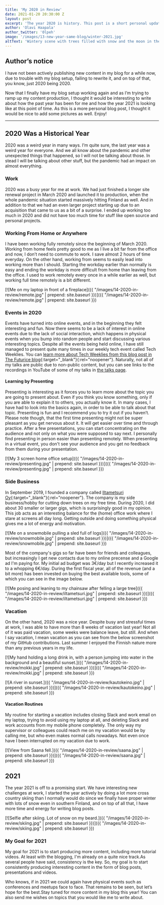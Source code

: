 ```yaml
---
title: 'My 2020 in Review'
date: 2021-01-20 20:30:00 Z
layout: post
excerpt: 'The year 2020 is history. This post is a short personal update about the past year and about how the year 2021 has started for me. You can also read about my personal goals for the year 2021.'
author: 'Olavi Haapala'
author_twitter: '0lpeh'
image: '/images/13-new-year-same-blog/winter-2021.jpg'
altText: 'Wintery scene with trees filled with snow and the moon in the background on a blue sky.'
---
```


## Author’s notice

I have not been actively publishing new content in my blog for a while now, due to trouble with my blog setup, failing to rewrite it, and on top of that, you know, just 2020 being 2020.

Now that I finally have my blog setup working again and as I’m trying to ramp up my content production, I thought it would be interesting to write about how the past year has been for me and how the year 2021 is looking like at this point of time. As this is a more personal blog post, I thought it would be nice to add some pictures as well. Enjoy!

<hr/>

## 2020 Was a Historical Year

2020 was a weird year in many ways. I’m quite sure, the last year was a weird year for everyone. And we all know about the pandemic and other unexpected things that happened, so I will not be talking about those. In stead I will be talking about other stuff, but the pandemic had an impact on almost everything.

### Work

2020 was a busy year for me at work. We had just finished a longer site renewal project in March 2020 and launched it to production, when the whole pandemic situation started massively hitting Finland as well. And in addition to that we had an even larger project starting up due to an acquisition that came to us as a bit of a surprise. I ended up working too much in 2020 and did not have too much time for stuff like open source and personal projects.

### Working From Home or Anywhere

I have been working fully remotely since the beginning of March 2020. Working from home feels pretty good to me as I live a bit far from the office and now, I don’t need to commute to work. I save almost 2 hours of time everyday. On the other hand, working from seems to easily lead into working more than I should. Starting the workday earlier than normally is easy and ending the workday is more difficult from home than leaving from the office. I used to work remotely every once in a while earlier as well, but working full time remotely is a bit different.

[![Me on my laptop in front of a fireplace]({{ "/images/14-2020-in-review/remote.jpg" | prepend: site.baseurl }})]({{ "/images/14-2020-in-review/remote.jpg" | prepend: site.baseurl }})

### Events in 2020

Events have turned into online events, and in the beginning they felt interesting and fun. Now there seems to be a lack of interest in online events due to the lack of social interaction, which happens in physical events when you bump into random people and start discussing various interesting topics. Despite all the events being held online, I have still managed to present quite many times in our weekly tech event called Tech Weeklies. You can [learn more about Tech Weeklies from this blog post in The Futurice blog](https://futurice.com/blog/tech-weeklies-as-a-learning-platform){:target="\_blank"}{:rel="noopener"}. Naturally, not all of my talks are public due to non-public content, but you can see links to the recordings in YouTube of some of my talks in [the talks page](/talks/).

#### Learning by Presenting

Presenting is interesting as it forces you to learn more about the topic you are going to present about. Even if you think you know something, only if you are able to explain it to others, you actually know it. In many cases, I have had to look into the basics again, in order to be able to talk about that topic. Presenting is fun and I recommend you to try it out if you haven’t. Please note though, that the first time presenting might not be super pleasant as you get nervous about it. It will get easier over time and through practice. After a few presentations, you can start concentrating on the audience and not only on what you were supposed to say next. I personally find presenting in person easier than presenting remotely. When presenting in a virtual event, you don't see your audience and you get no feedback from them during your presentation.

[![My 3 screen home office setup]({{ "/images/14-2020-in-review/presenting.jpg" | prepend: site.baseurl }})]({{ "/images/14-2020-in-review/presenting.jpg" | prepend: site.baseurl }})

### Side Business

In September 2019, I founded a company called [Iltametsuri Oy](https://iltametsuri.fi/){:target="\_blank"}{:rel="noopener"}. The company is my side business/hobby for cutting down trees on my free time. During 2020, I did about 30 smaller or larger gigs, which is surprisingly good in my opinion. This job acts as an interesting balance for the (home) office work where I stare at screens all day long. Getting outside and doing something physical gives me a lot of energy and motivation.

[![Me on a snowmobile pulling a sled full of logs]({{ "/images/14-2020-in-review/snowmobile.jpg" | prepend: site.baseurl }})]({{ "/images/14-2020-in-review/snowmobile.jpg" | prepend: site.baseurl }})

Most of the company's gigs so far have been for friends and colleagues, but increasingly I get new contacts due to my online precense and a Google ad I'm paying for. My initial ad budget was 3€/day but I recently increased it to a whopping 6€/day. During the first fiscal year, all of the revenue (and a bit more) has been invested on buying the best available tools, some of which you can see in the image below.

[![Me posing and leaning to my chainsaw after felling a large tree]({{ "/images/14-2020-in-review/iltametsuri.jpg" | prepend: site.baseurl }})]({{ "/images/14-2020-in-review/iltametsuri.jpg" | prepend: site.baseurl }})

### Vacation

On the other hand, 2020 was a nice year. Despite busy and stressful times at work, I was able to have more than 8 weeks of vacation last year! Not all of it was paid vacation, some weeks were balance leave, but still. And when I say vacation, I mean vacation as you can see from the below screenshot of my GitHub contributions. Last summer I enjoyed the Finnish nature more than any previous years in my life.

[![My hand holding a long drink in, with a person jumping into water in the background and a beautiful sunset.]({{ "/images/14-2020-in-review/mokki.jpg" | prepend: site.baseurl }})]({{ "/images/14-2020-in-review/mokki.jpg" | prepend: site.baseurl }})

[![A river in sunset.]({{ "/images/14-2020-in-review/kautokeino.jpg" | prepend: site.baseurl }})]({{ "/images/14-2020-in-review/kautokeino.jpg" | prepend: site.baseurl }})

#### Vacation Routines

My routine for starting a vacation includes closing Slack and work email on my laptop, trying to avoid using my laptop at all, and deleting Slack and work accounts from my mobile phone completely. The only way my supervisor or colleagues could reach me on my vacation would be by calling me, but who even makes normal calls nowadays. Not even once have I been interrupted on my vacation due to work.

[![View from Saana fell.]({{ "/images/14-2020-in-review/saana.jpg" | prepend: site.baseurl }})]({{ "/images/14-2020-in-review/saana.jpg" | prepend: site.baseurl }})

## 2021

The year 2021 is off to a promising start. We have interesting new challenges at work, I started the year actively by doing a lot more cross country skiing than I normally would do since we finally have proper winter with lots of snow even in southern Finland, and on top of all that, I have more time and energy for writing blog posts.

[![Selfie after skiing. Lot of snow on my beard.]({{ "/images/14-2020-in-review/skiing.jpg" | prepend: site.baseurl }})]({{ "/images/14-2020-in-review/skiing.jpg" | prepend: site.baseurl }})

### My Goal for 2021

My goal for 2021 is to start producing more content, including more tutorial videos. At least with the blogging, I'm already on a quite nice track.As several people have said, consistency is the key. So, my goal is to start consistently producing interesting content in the form of blog posts, presentations and videos.

Who knows, if in 2021 we could again have physical events such as conferences and meetups face to face. That remains to be seen, but let’s hope for the best.Stay tuned for more content in my blog this year! You can also send me wishes on topics that you would like me to write about.

